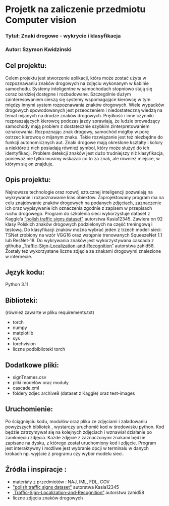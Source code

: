 # Projetk na zaliczenie przedmiotu Computer vision


### Tytuł: Znaki drogowe - wykrycie i klasyfikacja
### Autor: Szymon Kwidzinski

## Cel projektu:
Celem projektu jest stworzenie aplikacji, która może zostać użyta w rozpoznawaniu
znaków drogowych na zdjęciu wykonanym w kabinie samochodu. Systemy inteligentne w samochodach stopniowo stają
się coraz bardziej dostępne i rozbudowane. Szczególnie dużym zainteresowaniem cieszą się
systemy wspomagające kierowcę w tym między innymi system rozpoznawania znaków drogowych. 
Wiele wypadków drogowych spowodowanych jest przeoczeniem i niedostateczną wiedzą na temat
mijanych na drodze znaków drogowych. Prędkość i inne czynniki rozpraszających kierowcę podczas
jazdy sprawiają, że ludzie prowadzący samochody mają problem z dostatecznie szybkim zinterpretowaniem oznakowania.
Rozpoznając znak drogowy, samochód mógłby w porę ostrzec kierowcę o mijanym znaku. Takie rozwiązanie jest też niezbędne
do funkcji autonomicznych aut. Znaki drogowe mają określone kształty i kolory a niektóre z nich posiadają również symbol,
który może służyć do ich identyfikacji. Problem detekcji znaków jest dużo trudniejszy niż klasyfikacja, ponieważ nie tylko
musimy wskazać co to za znak, ale również miejsce, w którym się on znajduje.

## Opis projektu:
Najnowsze technologie oraz rozwój sztucznej inteligencji pozwalają na wykrywanie i rozpoznawanie klas obiektów. Zaprojektowany program ma na celu znajdowanie znaków drogowych na podanych zdjęciach, zaznaczenie ich oraz wypisywanie ich oznaczenia zgodnie z zapisem w przepisach ruchu drogowego. Program do szkolenia sieci  wykorzystuje dataset z Kaggle’a ["polish traffic signs dataset"](https://www.kaggle.com/datasets/kasia12345/polish-traffic-signs-dataset
) autorstwa Kasia12345. Zawiera on 92 klasy Polskich znaków drogowych podzielonych na część treningową i testową. Do klasyfikacji znaków można wybrać jeden z trzech modeli sieci: TSNet zrobiony na wzór VGG16 oraz wstępnie trenowanych SqueezeNet 1.1 lub ResNet-18. Do wykrywania znaków jest wykorzystywana cascada z githuba [„Traffic-Sign-Localization-and-Recognition”](https://github.com/zahid58/Traffic-Sign-Localization-and-Recognition/blob/master/cascade.xml) autorstwa zahid58. Zostały też wykorzystane liczne zdjęcia ze znakami drogowymi znalezione w internecie.

## Język kodu:
Python 3.11

## Biblioteki:
(również zawarte w pliku requirements.txt)
* torch
* numpy
* matplotlib
* sys
* torchvision
* liczne podbiblioteki torch

## Dodatkowe pliki:
* signTnames.csv
* pliki modelów oraz moduły
* cascade.xml
* foldery zdjec archive8 (dataset z Kaggle) oraz test-images

## Uruchomienie:
Po ściągnięciu kodu, modułów oraz pliku ze zdjęciami i załadowaniu powyższych bibliotek , wystarczy
uruchomić kod w środowisku python. Kod będzie zatrzymywał się na kolejnych
zdjęciach i wznawiał działanie po zamknięciu zdjęcia. Każde zdjęcie z zaznaczonymi znakami będzie 
zapisane na dysku, z którego został uruchomiony kod i zdjęcie. Program jest interaktywny i możliwe
jest wybranie opcji w terminalu w danych krokach np. wyjście z programu czy wybór modelu sieci.

## Źródła i inspiracje : 
* materiały z przedmiotów : NAJ, IML, FDL, COV
* ["polish traffic signs dataset"](https://www.kaggle.com/datasets/kasia12345/polish-traffic-signs-dataset) autorstwa Kasia12345
* [„Traffic-Sign-Localization-and-Recognition”](https://github.com/zahid58/Traffic-Sign-Localization-and-Recognition/blob/master/cascade.xml) autorstwa zahid58
* liczne zdjęcia znaków drogowych
